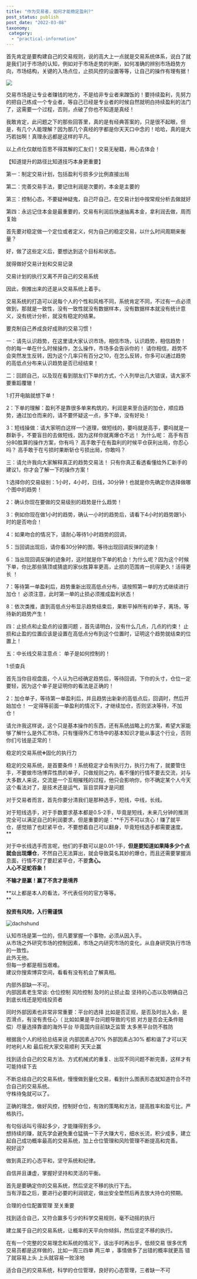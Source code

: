 ```yaml
---
title: "作为交易者，如何才能稳定盈利?"
post_status: publish
post_date: "2022-03-08"
taxonomy:
 category: 
  - "practical-information"
---
```


首先肯定是要构建自己的交易规则，说的高大上一点就是交易系统体系，说白了就是我们对于市场的认知，例如对于市场走势的判断，如何准确的辨别市场趋势方向，市场结构，关键的入场点位，止损风控的设置等等，让自己的操作有理有据！

![](https://cdn.fendou.la/funstoutiao/2020/11/093412286.jpg)

交易市场是让专业者赚钱的地方，不是给非专业者来蹭饭的！要持续盈利，先努力的把自己练成一个专业者，等自己已经是专业者的时候自然就明白持续盈利的法门了，这需要一个过程，否则，点破了你也不知道是真经！

我敢肯定，此问题之下的那些回答里，真的是有经典答案的，只是很不起眼，但是，有几个人能理解？因为那几个真经的字都是你天天口中念的！哈哈，真的是大巧若拙啊！真理永远都是这样的平凡。  

以上点化仅献给百思不得其解的汇友们！交易无秘籍，用心去体会！

【知道提升的路径比知道技巧本身更重要】

第一：制定交易计划，包括盈利亏损多少比例直接出局

第二：完善交易手法，要记住利润是次要的，本金是主要的

第三：控制心态，不要疑神疑鬼，自己吓自己，在交易计划中按常规分析去做就好

第四：永远记住本金是最重要的，交易有利润后快速抽离本金，拿利润去做，周而复始

首先要对稳定做一个定位或者定义，何为自己的稳定交易，以什么时间周期来衡量？

好，做了这些定义后，要想达到这个目标和状态。  

就得做好交易计划和交易记录

交易计划的执行又离不开自己的交易系统

因此，倒推出来的还是从交易系统上着手。  

交易系统的打造可以说每个人的个性和风格不同，系统肯定不同，不过有一点必须做到，那就是一致性，没有一致性就没有数据样本，没有数据样本就没有统计意义，没有统计分析，就没有稳定的结果。  

要克制自己养成良好成熟的交易习惯！  

一：请先认识趋势，在这里请大家认识市场，相信市场，认识趋势，相信趋势！ 你的每一单在什么时候操作，怎么操作，市场多会告诉你的！ 请你相信，趋势不会突然发生反转，因为这个几率只有百分之10，在怎么反转，你多可以通过趋势的高低点分布来认识趋势是否已经结束！  

二：回顾自己，以及现在看到朋友们下单的方式，个人列举出几大错误，请大家不要重蹈覆辙！  

1:打开电脑就想下单！  

2：下单的理解：盈利不是靠很多单来构筑的，利润是来至合适的加仓，顺应趋势，通过加仓而来的，请不要怀疑这一点，多下单，没有好处！  

3：短线操做：请大家明白这样一个道理，做短线的，要吗就是高手，要吗就是一群新手，不要盲目的去做短线，因为这样你就离爆仓不远！ 为什么呢： 高手有百分80胜算的操作方案，你有吗？ 高手敢于在有盈利的时候平仓获利出局，你忍心吗？ 高手敢于在亏损时果断斩仓亏损出局，你敢吗？  

三：请允许我向大家解释真正的趋势交易法！ 只有你真正看透看懂给外汇新手的建议1，你才会了解一下的操作方案！  

1:选择你的交易级别：1小时，4小时，日线，30分钟！也就是你先确定你选择做哪个图中的趋势！  

2：确认你现在要做的交易级别的趋势是什么趋势！  

3：例如你现在做1小时的趋势，确认一小时的趋势后，请看下4小时的趋势跟1小时的是否吻合！  

4：如果吻合的情况下，请耐心等待1小时趋势的回调，  

5：当回调出现后，请你看30分钟的图，等待出现回调反弹的迹象！  

6：当出现回调反弹的迹象时，这时就是你下单的机会！为什么呢？因为这个时候下单，你比那些猜顶或猜底的家伙胜算率更高，止损的范围肯一抗得更久！活得更长 ！  

7：等待第一单盈利后，趋势重新出现高低点分布，请按照第一单的方式继续进行加仓！ 必须注意，此时第一单的止损必须推成盈利状态！  

8：依次类推，直到高低点分布显示趋势结束后，果断平掉所有的单子，离场，等待新的趋势产生！  

四：止损点和止盈点的设置问题 ，首先请明白，没有什么几点，几点的约束！ 止损和止盈的位置应该是设置在高低点分布到这个位置时，证明这个趋势就结束的位置上！  

五：中长线交易注意点： 单子是如何控制的！  

1:侦查兵  

首先当你目视盘面，个人认为已经确定趋势后，等待回调，下你的头寸，仓位一定要轻，因为这个单子是证明你的看法是正确的！  

2：加仓单子，等待第一单盈利后，并且趋势出新新的高低点后，回调时，然后开始加仓！ 一定得等前面一单盈利的情况下，才继续加仓，否则坚决等待，不加仓！  

请允许我这样说，这个只是基本操作的东西，还有系统战略上的方案，希望大家能够了解什么是外汇市场，只有懂得外汇市场中的基本知识才能从事这个行业，否则你们亏钱是正常的！  

稳定的交易系统➕固化的执行力

稳定的交易系统，是首要条件！系统稳定才会有执行力，执行力有了，就要管住手，不要做市场博弈性质的单子，只做规则之内，看不懂的行情不要去交流，对与大多数人来说，交流是一个互相摧残的过程，他只会影响你，你不确定某个人今天这个看法对了，是技术还是运气，盲目崇拜才是问题

对于交易者而言，首先你要分清我们是那种选手，短线，中线，长线。  

对于短线选手，对于手数要求基本都是0.5-2手，毕竟是短线，未来几分钟的推测完全可以满足自己的利润要求，但是重要的是：**千万不可以贪心！赚了就平仓，感觉赔了也赶紧平仓，不要想着自己可以翻身，毕竟短线选手都需要速度。  
**

对于中长线选手而言呢，他们的手数可以是0.01-1手，**但是要知道如果降多少个点就会出现爆仓**，不然自己无法算出，就会导致莫名其妙的爆仓，而且还需要掌握消息面，行情不对了要赶紧平仓，不要**贪心。  
人心不足蛇吞象！**

**不输才是赢！赢了不贪才是境界**

**以上都是本人的看法，不代表任何的官方等等。  
**

**投资有风险，入行需谨慎**

  

![dachshund](https://cdn.fendou.la/funstoutiao/2020/11/094800661.jpg)

认知市场是第一位的，但凡要掌握一个事物，必须从因入手。  
从市场之外研究市场的控制因素，市场之内研究市场的变化，从自身研究执行市场的一致性。  
此外无他。  
但每一步都是相当艰难。  
建议你搜索博弈空间，看看有没有机会了解真相。  

内部外部缺一不可。  
内部因素老生常谈: 仓位控制 风险控制 及时的止损止盈 坚持的心态以及明确自己到底长线还是短线投资者

同时外部因素也非常非常重要：平台的选择 比如是否正规，是否及时出入金，是否滑点，有没有责任心（ 比如如果是平台问题导致的亏损 对方是否会无条件赔偿）尽量选择靠谱的海外平台 毕竟国内目前缺乏监管 太多黑平台防不胜防

根据我个人的经验总结来说 内部因素占70% 外部因素占30% 都和谐了才可以天时地利人和 最后祝大家交易顺利 天天止赢

找到适合自己的交易方法、方式机械式的重复、出现不同问题不断完善，这样才有可能持续下去

不断总结自己的交易系统，慢慢做到量化交易，看到什么图表形态就知道符合不符合自己的交易系统。  
守株待兔就可以了。  

正确的理念，做好风控，控制好仓位，有效的策略和方法，提高胜率和盈亏比，严格执行。  

有句俗话叫亏得起多少，才能赚得到多少。  
想持续的赚，就先学会避免重仓猛搞一下子大赚大亏，细水长流，积少成多，建立起自己成功概率最高的交易系统，加上仓位管理和风险管理不断提高和完善。  
祝好运?

做到真正的心态平和，坚守系统和纪律。  

自信并且谦虚，掌握好坚持和灵活的平衡。  

首先是要确定你的交易系统，然后坚定不移的执行下去。  
当有浮盈之后，要进行必要的利润锁定，做出安全垫然后再去放大持仓的预期。  

合理的仓位配置管理 至关重要

找到适合自己，又符合赢多亏少的科学交易规则，毫不动摇的执行

建立属于自己的交易系统，让概率的天平向你倾斜，然后坚定不移的执行。  

在有一个完整的交易理念和系统的情况下，该出手时再出手，低频交易 很多优秀交易员都是这样做的，比如一周三四单 两三单 ，事情做多了出错的概率就更高 错了就容易上头 上头就容易一败涂地

适合自己的交易系统，科学的仓位管理，良好的心态管理，三者缺一不可
